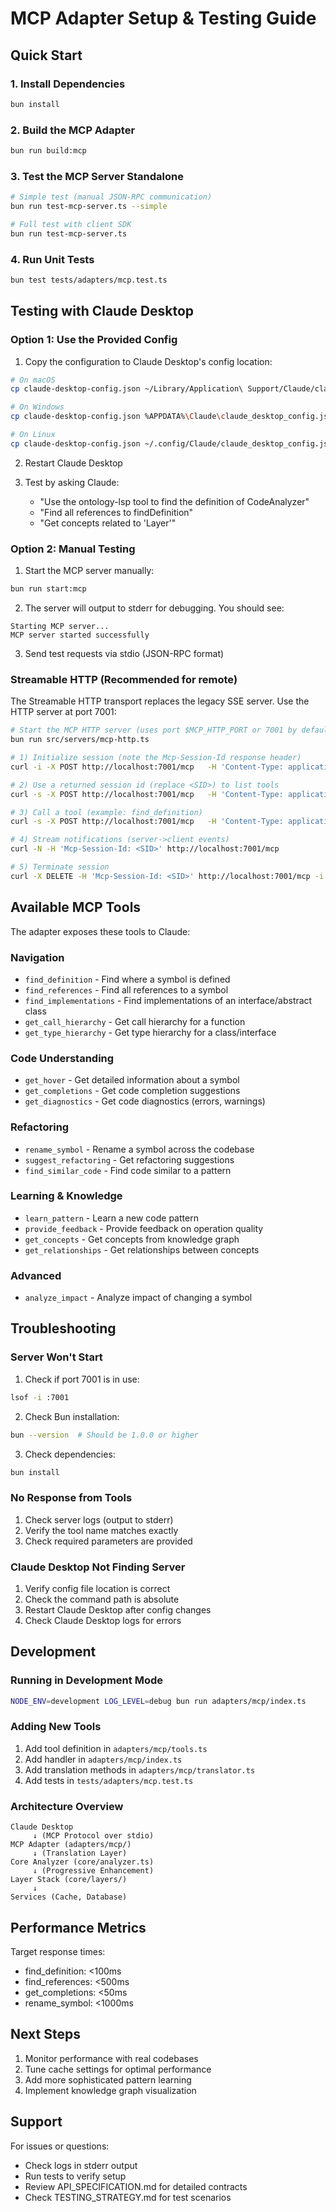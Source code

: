 # MCP Adapter Setup & Testing Guide

## Quick Start

### 1. Install Dependencies

```bash
bun install
```

### 2. Build the MCP Adapter

```bash
bun run build:mcp
```

### 3. Test the MCP Server Standalone

```bash
# Simple test (manual JSON-RPC communication)
bun run test-mcp-server.ts --simple

# Full test with client SDK
bun run test-mcp-server.ts
```

### 4. Run Unit Tests

```bash
bun test tests/adapters/mcp.test.ts
```

## Testing with Claude Desktop

### Option 1: Use the Provided Config

1. Copy the configuration to Claude Desktop's config location:

```bash
# On macOS
cp claude-desktop-config.json ~/Library/Application\ Support/Claude/claude_desktop_config.json

# On Windows
cp claude-desktop-config.json %APPDATA%\Claude\claude_desktop_config.json

# On Linux
cp claude-desktop-config.json ~/.config/Claude/claude_desktop_config.json
```

2. Restart Claude Desktop

3. Test by asking Claude:
   - "Use the ontology-lsp tool to find the definition of CodeAnalyzer"
   - "Find all references to findDefinition"
   - "Get concepts related to 'Layer'"

### Option 2: Manual Testing

1. Start the MCP server manually:

```bash
bun run start:mcp
```

2. The server will output to stderr for debugging. You should see:
```
Starting MCP server...
MCP server started successfully
```

3. Send test requests via stdio (JSON-RPC format)


### Streamable HTTP (Recommended for remote)

The Streamable HTTP transport replaces the legacy SSE server. Use the HTTP server at port 7001:

```bash
# Start the MCP HTTP server (uses port $MCP_HTTP_PORT or 7001 by default)
bun run src/servers/mcp-http.ts

# 1) Initialize session (note the Mcp-Session-Id response header)
curl -i -X POST http://localhost:7001/mcp   -H 'Content-Type: application/json'   -d '{"jsonrpc":"2.0","id":1,"method":"initialize","params":{"protocolVersion":"2024-11-05","capabilities":{},"clientInfo":{"name":"curl","version":"1.0.0"}}}'

# 2) Use a returned session id (replace <SID>) to list tools
curl -s -X POST http://localhost:7001/mcp   -H 'Content-Type: application/json'   -H 'Mcp-Session-Id: <SID>'   -d '{"jsonrpc":"2.0","id":2,"method":"tools/list","params":{}}' | jq .

# 3) Call a tool (example: find_definition)
curl -s -X POST http://localhost:7001/mcp   -H 'Content-Type: application/json'   -H 'Mcp-Session-Id: <SID>'   -d '{"jsonrpc":"2.0","id":3,"method":"tools/call","params":{"name":"find_definition","arguments":{"symbol":"CodeAnalyzer"}}}' | jq .

# 4) Stream notifications (server->client events)
curl -N -H 'Mcp-Session-Id: <SID>' http://localhost:7001/mcp

# 5) Terminate session
curl -X DELETE -H 'Mcp-Session-Id: <SID>' http://localhost:7001/mcp -i
```

## Available MCP Tools

The adapter exposes these tools to Claude:

### Navigation
- `find_definition` - Find where a symbol is defined
- `find_references` - Find all references to a symbol
- `find_implementations` - Find implementations of an interface/abstract class
- `get_call_hierarchy` - Get call hierarchy for a function
- `get_type_hierarchy` - Get type hierarchy for a class/interface

### Code Understanding
- `get_hover` - Get detailed information about a symbol
- `get_completions` - Get code completion suggestions
- `get_diagnostics` - Get code diagnostics (errors, warnings)

### Refactoring
- `rename_symbol` - Rename a symbol across the codebase
- `suggest_refactoring` - Get refactoring suggestions
- `find_similar_code` - Find code similar to a pattern

### Learning & Knowledge
- `learn_pattern` - Learn a new code pattern
- `provide_feedback` - Provide feedback on operation quality
- `get_concepts` - Get concepts from knowledge graph
- `get_relationships` - Get relationships between concepts

### Advanced
- `analyze_impact` - Analyze impact of changing a symbol

## Troubleshooting

### Server Won't Start

1. Check if port 7001 is in use:
```bash
lsof -i :7001
```

2. Check Bun installation:
```bash
bun --version  # Should be 1.0.0 or higher
```

3. Check dependencies:
```bash
bun install
```

### No Response from Tools

1. Check server logs (output to stderr)
2. Verify the tool name matches exactly
3. Check required parameters are provided

### Claude Desktop Not Finding Server

1. Verify config file location is correct
2. Check the command path is absolute
3. Restart Claude Desktop after config changes
4. Check Claude Desktop logs for errors

## Development

### Running in Development Mode

```bash
NODE_ENV=development LOG_LEVEL=debug bun run adapters/mcp/index.ts
```

### Adding New Tools

1. Add tool definition in `adapters/mcp/tools.ts`
2. Add handler in `adapters/mcp/index.ts`
3. Add translation methods in `adapters/mcp/translator.ts`
4. Add tests in `tests/adapters/mcp.test.ts`

### Architecture Overview

```
Claude Desktop
     ↓ (MCP Protocol over stdio)
MCP Adapter (adapters/mcp/)
     ↓ (Translation Layer)
Core Analyzer (core/analyzer.ts)
     ↓ (Progressive Enhancement)
Layer Stack (core/layers/)
     ↓
Services (Cache, Database)
```

## Performance Metrics

Target response times:
- find_definition: <100ms
- find_references: <500ms
- get_completions: <50ms
- rename_symbol: <1000ms

## Next Steps

1. Monitor performance with real codebases
2. Tune cache settings for optimal performance
3. Add more sophisticated pattern learning
4. Implement knowledge graph visualization

## Support

For issues or questions:
- Check logs in stderr output
- Run tests to verify setup
- Review API_SPECIFICATION.md for detailed contracts
- Check TESTING_STRATEGY.md for test scenarios
